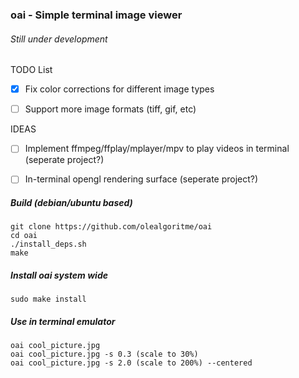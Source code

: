### oai - Simple terminal image viewer ###
###### Still under development ######

TODO List

- [x] Fix color corrections for different image types
- [ ] Support more image formats (tiff, gif, etc)


IDEAS
- [ ] Implement ffmpeg/ffplay/mplayer/mpv to play videos in terminal (seperate project?)
- [ ] In-terminal opengl rendering surface (seperate project?)



##### Build (debian/ubuntu based) #####
````
git clone https://github.com/olealgoritme/oai
cd oai
./install_deps.sh
make
````

##### Install oai system wide #####
````
sudo make install
````



##### Use in terminal emulator #####
````
oai cool_picture.jpg
oai cool_picture.jpg -s 0.3 (scale to 30%)
oai cool_picture.jpg -s 2.0 (scale to 200%) --centered
````
